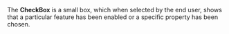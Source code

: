 The **CheckBox** is&nbsp;a&nbsp;small box, which when selected by&nbsp;the end user, shows that a&nbsp;particular feature has been enabled or&nbsp;a&nbsp;specific property has been chosen.